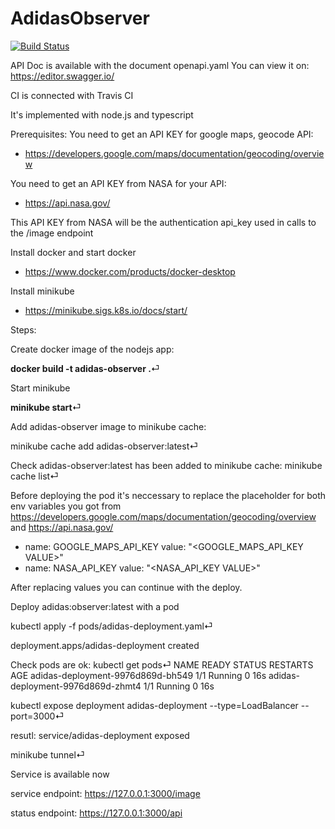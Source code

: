 # AdidasObserver
[![Build Status](https://travis-ci.com/albertovelazmoliner/AdidasObserver.svg?branch=master)](https://travis-ci.com/albertovelazmoliner/AdidasObserver)

API Doc is available with the document openapi.yaml
You can view it on: https://editor.swagger.io/

CI is connected with Travis CI

It's implemented with node.js and typescript


Prerequisites:
You need to get an API KEY for google maps, geocode API:
- https://developers.google.com/maps/documentation/geocoding/overview

You need to get an API KEY from NASA for your API:
- https://api.nasa.gov/

This API KEY from NASA will be the authentication api_key used in calls to the /image endpoint

Install docker and start docker
- https://www.docker.com/products/docker-desktop

Install minikube
- https://minikube.sigs.k8s.io/docs/start/

Steps:

Create docker image of the nodejs app:

**docker build -t adidas-observer .**⏎

Start minikube

**minikube start**⏎


Add adidas-observer image to minikube cache:

minikube cache add adidas-observer:latest⏎

Check adidas-observer:latest has been added to minikube cache:
minikube cache list⏎

Before deploying the pod it's neccessary to replace the placeholder for both env variables you got from 
https://developers.google.com/maps/documentation/geocoding/overview
and
https://api.nasa.gov/

- name: GOOGLE_MAPS_API_KEY
    value: "<GOOGLE_MAPS_API_KEY VALUE>"
- name: NASA_API_KEY
    value: "<NASA_API_KEY VALUE>"

After replacing values you can continue with the deploy.

Deploy adidas:observer:latest with a pod

kubectl apply -f pods/adidas-deployment.yaml⏎

deployment.apps/adidas-deployment created

Check pods are ok:
kubectl get pods⏎
NAME                                READY   STATUS    RESTARTS   AGE
adidas-deployment-9976d869d-bh549   1/1     Running   0          16s
adidas-deployment-9976d869d-zhmt4   1/1     Running   0          16s

kubectl expose deployment adidas-deployment --type=LoadBalancer --port=3000⏎

resutl: service/adidas-deployment exposed

minikube tunnel⏎

Service is available now

service endpoint: 
https://127.0.0.1:3000/image

status endpoint:
https://127.0.0.1:3000/api
